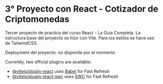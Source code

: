 # 3° Proyecto con React - Cotizador de Criptomonedas

Tercer proyecto de practica del curso React - La Guia Completa.
La estructura base del proyecto se hizo con Vite.
Para los estilos se hace uso de TailwindCSS.

Deployment del proyecto: no disponile por el momento

Currently, two official plugins are available:

- [@vitejs/plugin-react](https://github.com/vitejs/vite-plugin-react/blob/main/packages/plugin-react/README.md) uses [Babel](https://babeljs.io/) for Fast Refresh
- [@vitejs/plugin-react-swc](https://github.com/vitejs/vite-plugin-react-swc) uses [SWC](https://swc.rs/) for Fast Refresh
